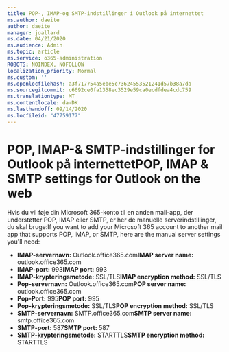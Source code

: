 ```yaml
---
title: POP-, IMAP-og SMTP-indstillinger i Outlook på internettet
ms.author: daeite
author: daeite
manager: joallard
ms.date: 04/21/2020
ms.audience: Admin
ms.topic: article
ms.service: o365-administration
ROBOTS: NOINDEX, NOFOLLOW
localization_priority: Normal
ms.custom: ''
ms.openlocfilehash: a3f717754a5ebe5c73624553521241d57b38a7da
ms.sourcegitcommit: c6692ce0fa1358ec3529e59ca0ecdfdea4cdc759
ms.translationtype: MT
ms.contentlocale: da-DK
ms.lasthandoff: 09/14/2020
ms.locfileid: "47759177"
---
```

# <a name="pop-imap--smtp-settings-for-outlook-on-the-web"></a><span data-ttu-id="328a5-102">POP, IMAP-& SMTP-indstillinger for Outlook på internettet</span><span class="sxs-lookup"><span data-stu-id="328a5-102">POP, IMAP & SMTP settings for Outlook on the web</span></span>

<span data-ttu-id="328a5-103">Hvis du vil føje din Microsoft 365-konto til en anden mail-app, der understøtter POP, IMAP eller SMTP, er her de manuelle serverindstillinger, du skal bruge:</span><span class="sxs-lookup"><span data-stu-id="328a5-103">If you want to add your Microsoft 365 account to another mail app that supports POP, IMAP, or SMTP, here are the manual server settings you'll need:</span></span>
  
- <span data-ttu-id="328a5-104">**IMAP-servernavn:** Outlook.office365.com</span><span class="sxs-lookup"><span data-stu-id="328a5-104">**IMAP server name:** outlook.office365.com</span></span>
- <span data-ttu-id="328a5-105">**IMAP-port:** 993</span><span class="sxs-lookup"><span data-stu-id="328a5-105">**IMAP port:** 993</span></span>
- <span data-ttu-id="328a5-106">**IMAP-krypteringsmetode:** SSL/TLS</span><span class="sxs-lookup"><span data-stu-id="328a5-106">**IMAP encryption method:** SSL/TLS</span></span>
- <span data-ttu-id="328a5-107">**Pop-servernavn:** Outlook.office365.com</span><span class="sxs-lookup"><span data-stu-id="328a5-107">**POP server name:** outlook.office365.com</span></span>  
- <span data-ttu-id="328a5-108">**Pop-Port:** 995</span><span class="sxs-lookup"><span data-stu-id="328a5-108">**POP port:** 995</span></span>  
- <span data-ttu-id="328a5-109">**Pop-krypteringsmetode:** SSL/TLS</span><span class="sxs-lookup"><span data-stu-id="328a5-109">**POP encryption method:** SSL/TLS</span></span>  
- <span data-ttu-id="328a5-110">**SMTP-servernavn:** SMTP.office365.com</span><span class="sxs-lookup"><span data-stu-id="328a5-110">**SMTP server name:** smtp.office365.com</span></span>
- <span data-ttu-id="328a5-111">**SMTP-port:** 587</span><span class="sxs-lookup"><span data-stu-id="328a5-111">**SMTP port:** 587</span></span>
- <span data-ttu-id="328a5-112">**SMTP-krypteringsmetode:** STARTTLS</span><span class="sxs-lookup"><span data-stu-id="328a5-112">**SMTP encryption method:** STARTTLS</span></span>